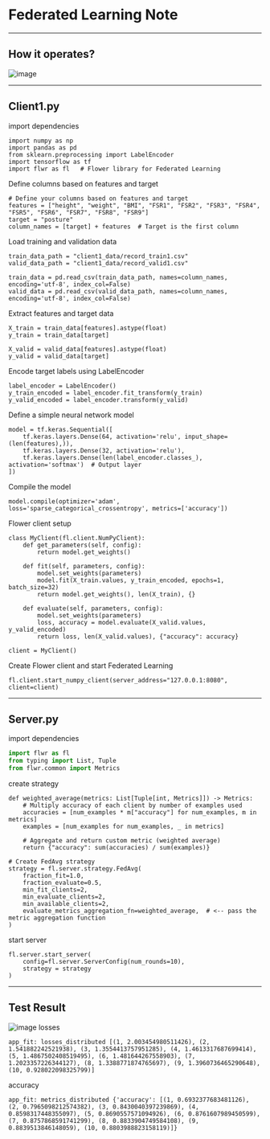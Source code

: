 # Federated Learning Note
---
## How it operates?
![image](https://github.com/Wilbur0912/sitting_posture_detection_federated_learning/assets/89004015/e3da12fe-f692-49ca-b946-421479a3b9f9)



---
## Client1.py

import dependencies
```python=
import numpy as np
import pandas as pd
from sklearn.preprocessing import LabelEncoder
import tensorflow as tf
import flwr as fl   # Flower library for Federated Learning
```

Define columns based on features and target
```python=
# Define your columns based on features and target
features = ["height", "weight", "BMI", "FSR1", "FSR2", "FSR3", "FSR4", "FSR5", "FSR6", "FSR7", "FSR8", "FSR9"]
target = "posture"
column_names = [target] + features  # Target is the first column
```
Load training and validation data
```python=
train_data_path = "client1_data/record_train1.csv"
valid_data_path = "client1_data/record_valid1.csv"

train_data = pd.read_csv(train_data_path, names=column_names, encoding='utf-8', index_col=False)
valid_data = pd.read_csv(valid_data_path, names=column_names, encoding='utf-8', index_col=False)
```

Extract features and target data
```python=
X_train = train_data[features].astype(float)
y_train = train_data[target]

X_valid = valid_data[features].astype(float)
y_valid = valid_data[target]
```
Encode target labels using LabelEncoder
```python=
label_encoder = LabelEncoder()
y_train_encoded = label_encoder.fit_transform(y_train)
y_valid_encoded = label_encoder.transform(y_valid)
```
Define a simple neural network model
```python=
model = tf.keras.Sequential([
    tf.keras.layers.Dense(64, activation='relu', input_shape=(len(features),)),
    tf.keras.layers.Dense(32, activation='relu'),
    tf.keras.layers.Dense(len(label_encoder.classes_), activation='softmax')  # Output layer
])
```
Compile the model
```python=
model.compile(optimizer='adam', loss='sparse_categorical_crossentropy', metrics=['accuracy'])
```
Flower client setup
```python=
class MyClient(fl.client.NumPyClient):
    def get_parameters(self, config):
        return model.get_weights()

    def fit(self, parameters, config):  
        model.set_weights(parameters)
        model.fit(X_train.values, y_train_encoded, epochs=1, batch_size=32)
        return model.get_weights(), len(X_train), {}

    def evaluate(self, parameters, config): 
        model.set_weights(parameters)
        loss, accuracy = model.evaluate(X_valid.values, y_valid_encoded)
        return loss, len(X_valid.values), {"accuracy": accuracy}
    
client = MyClient()
```
Create Flower client and start Federated Learning
```python=
fl.client.start_numpy_client(server_address="127.0.0.1:8080", client=client) 
```
---
## Server.py
import dependencies
```python =
import flwr as fl
from typing import List, Tuple
from flwr.common import Metrics
```

create strategy
```python=
def weighted_average(metrics: List[Tuple[int, Metrics]]) -> Metrics:
    # Multiply accuracy of each client by number of examples used
    accuracies = [num_examples * m["accuracy"] for num_examples, m in metrics]
    examples = [num_examples for num_examples, _ in metrics]

    # Aggregate and return custom metric (weighted average)
    return {"accuracy": sum(accuracies) / sum(examples)}

# Create FedAvg strategy
strategy = fl.server.strategy.FedAvg(
    fraction_fit=1.0,
    fraction_evaluate=0.5,
    min_fit_clients=2,
    min_evaluate_clients=2,
    min_available_clients=2,
    evaluate_metrics_aggregation_fn=weighted_average,  # <-- pass the metric aggregation function
)
```

start server
```python=
fl.server.start_server(
    config=fl.server.ServerConfig(num_rounds=10),
    strategy = strategy
)
```
---
## Test Result
![image](https://github.com/Wilbur0912/sitting_posture_detection_federated_learning/assets/89004015/dced0b1e-2422-453a-a557-90e17101295d)
losses
```
app_fit: losses_distributed [(1, 2.003454980511426), (2, 1.541882242521938), (3, 1.3554413757951285), (4, 1.4613317687699414), (5, 1.4867502408519495), (6, 1.481644267558903), (7, 1.2023357226344127), (8, 1.3388771874765697), (9, 1.3960736465290648), (10, 0.928022098325799)]
```
accuracy
```
app_fit: metrics_distributed {'accuracy': [(1, 0.6932377683481126), (2, 0.7965098212574382), (3, 0.8430040397239869), (4, 0.8598317448355097), (5, 0.8690557571094926), (6, 0.8761607989450599), (7, 0.8757868591741299), (8, 0.8833904749584108), (9, 0.8839513846148059), (10, 0.8803988823158119)]}
```
